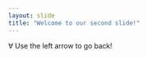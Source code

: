 ```yaml
---
layout: slide
title: "Welcome to our second slide!"
---
```

$\forall$
Use the left arrow to go back!
